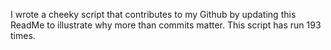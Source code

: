 I wrote a cheeky script that contributes to my Github by updating this ReadMe to illustrate why more than commits matter. This script has run 193 times.